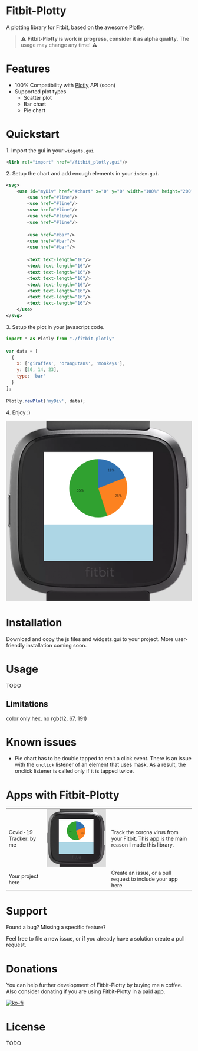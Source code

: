
# Fitbit-Plotty
A plotting library for Fitbit, based on the awesome [Plotly](https://plotly.com/javascript/).
> :warning: **Fitbit-Plotty is work in progress, consider it as alpha quality.** The usage may change any time! :warning:

# Features
* 100% Compatibility with [Plotly](https://plotly.com/javascript/) API (soon)
* Supported plot types
  * Scatter plot
  * Bar chart
  * Pie chart
# Quickstart
1\. Import the gui in your `widgets.gui`
```xml
<link rel="import" href="/fitbit_plotly.gui"/>
```
2\. Setup the chart and add enough elements in your `index.gui`.
```xml
<svg>
    <use id="myDiv" href="#chart" x="0" y="0" width="100%" height="200">
        <use href="#line"/>
        <use href="#line"/>
        <use href="#line"/>
        <use href="#line"/>
        <use href="#line"/>

        <use href="#bar"/>
        <use href="#bar"/>
        <use href="#bar"/>

        <text text-length="16"/>
        <text text-length="16"/>
        <text text-length="16"/>
        <text text-length="16"/>
        <text text-length="16"/>
        <text text-length="16"/>
        <text text-length="16"/>
        <text text-length="16"/>
    </use>
</svg>
```
3\. Setup the plot in your javascript code.
```javascript
import * as Plotly from "./fitbit-plotly"

var data = [
  {
    x: ['giraffes', 'orangutans', 'monkeys'],
    y: [20, 14, 23],
    type: 'bar'
  }
];

Plotly.newPlot('myDiv', data);
```
4\. Enjoy :)

![Alt text](test_image.png?raw=true "Title")
# Installation
Download and copy the js files and widgets.gui to your project.
More user-friendly installation coming soon.
# Usage
TODO
## Limitations
color only hex, no rgb(12, 67, 191)

# Known issues
* Pie chart has to be double tapped to emit a click event.
There is an issue with the `onclick` listener of an element that uses mask. As a result, the onclick listener is called only if it is tapped twice.

# Apps with Fitbit-Plotty
| | | |
| --- | --- | --- |
| Covid-19 Tracker: by me | ![Alt text](test_image.png?raw=true "Title") | Track the corona virus from your Fitbit. This app is the main reason I made this library. |
| Your project here |  | Create an issue, or a pull request to include your app here. |

# Support
Found a bug? Missing a specific feature?

Feel free to file a new issue, or if you already have a solution create a pull request. 
# Donations
You can help further development of Fitbit-Plotty by buying me a coffee. Also consider donating if you are using Fitbit-Plotty in a paid app.

[![ko-fi](https://www.ko-fi.com/img/githubbutton_sm.svg)](https://ko-fi.com/Z8Z71MIWA)

# License
TODO